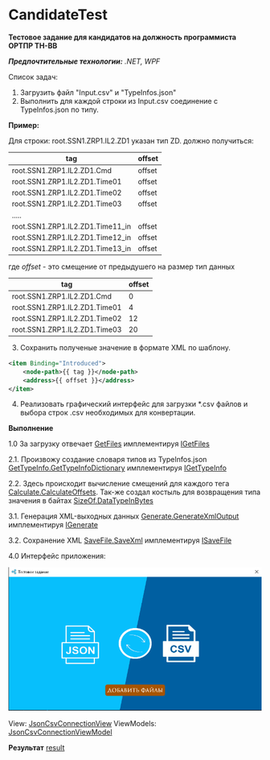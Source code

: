 ﻿# CandidateTest

**Тестовое задание для кандидатов на должность программиста ОРТПР ТН-ВВ**

***Предпочтительные технологии:** .NET, WPF*

Cписок задач:

1. Загрузить файл "Input.csv" и "TypeInfos.json" 
2.  Выполнить для каждой строки из Input.csv соединение с TypeInfos.json по типу.

**Пример:**

Для строки: root.SSN1.ZRP1.IL2.ZD1 указан тип ZD.
должно получиться:

| tag | offset |
| ------ | ------ |
| root.SSN1.ZRP1.IL2.ZD1.Cmd | offset |
| root.SSN1.ZRP1.IL2.ZD1.Time01 | offset |
| root.SSN1.ZRP1.IL2.ZD1.Time02 | offset |
| root.SSN1.ZRP1.IL2.ZD1.Time03 | offset |
| ..... |  |
| root.SSN1.ZRP1.IL2.ZD1.Time11_in | offset |
| root.SSN1.ZRP1.IL2.ZD1.Time12_in | offset |
| root.SSN1.ZRP1.IL2.ZD1.Time13_in | offset |

где *offset* - это смещение от предыдушего на размер тип данных

| tag | offset |
| ------ | ------ |
| root.SSN1.ZRP1.IL2.ZD1.Cmd | 0 |
| root.SSN1.ZRP1.IL2.ZD1.Time01 | 4 |
| root.SSN1.ZRP1.IL2.ZD1.Time02 | 12 |
| root.SSN1.ZRP1.IL2.ZD1.Time03 | 20 |


3.  Сохранить полученые значение в формате XML по шаблону.


```xml
<item Binding="Introduced">
    <node-path>{{ tag }}</node-path>
    <address>{{ offset }}</address>
</item>
```


4. Реализовать графический интерфейс для загрузки *.csv файлов и выбора строк .csv необходимых для конвертации.

**Выполнение**

1.0 За загрузку отвечает [GetFiles](https://github.com/STGorbunovDA/ObjectivesOfTheInterview/blob/main/2_CSVConnectionJSON/ConnTest/Infrastructure/GetFiles.cs) имплементируя [IGetFiles](https://github.com/STGorbunovDA/ObjectivesOfTheInterview/blob/main/2_CSVConnectionJSON/ConnTest/Infrastructure/Interfaces/IGetFiles.cs)

2.1.  Произвожу создание словаря типов из TypeInfos.json [GetTypeInfo.GetTypeInfoDictionary](https://github.com/STGorbunovDA/ObjectivesOfTheInterview/blob/main/2_CSVConnectionJSON/ConnTest/Infrastructure/GetTypeInfo.cs) имплементируя [IGetTypeInfo](https://github.com/STGorbunovDA/ObjectivesOfTheInterview/blob/main/2_CSVConnectionJSON/ConnTest/Infrastructure/Interfaces/IGetTypeInfo.cs)

2.2. Здесь происходит вычисление смещений для каждого тега [Calculate.CalculateOffsets](https://github.com/STGorbunovDA/ObjectivesOfTheInterview/blob/main/2_CSVConnectionJSON/ConnTest/Infrastructure/Calculate.cs). Так-же создал костыль для возвращения типа значения в байтах [SizeOf.DataTypeInBytes](https://github.com/STGorbunovDA/ObjectivesOfTheInterview/blob/main/2_CSVConnectionJSON/ConnTest/Infrastructure/SizeOf.cs)

3.1. Генерация XML-выходных данных [Generate.GenerateXmlOutput](https://github.com/STGorbunovDA/ObjectivesOfTheInterview/blob/main/2_CSVConnectionJSON/ConnTest/Infrastructure/Generate.cs) имплементируя [IGenerate](https://github.com/STGorbunovDA/ObjectivesOfTheInterview/blob/main/2_CSVConnectionJSON/ConnTest/Infrastructure/Interfaces/IGenerate.cs)

3.2. Сохранение XML [SaveFile.SaveXml](https://github.com/STGorbunovDA/ObjectivesOfTheInterview/blob/main/2_CSVConnectionJSON/ConnTest/Infrastructure/SaveFile.cs) имплементируя [ISaveFile](https://github.com/STGorbunovDA/ObjectivesOfTheInterview/blob/main/2_CSVConnectionJSON/ConnTest/Infrastructure/Interfaces/ISaveFile.cs)

4.0 Интерфейс приложения:

![picture for Offset Converter](https://github.com/STGorbunovDA/ObjectivesOfTheInterview/blob/main/source/1.png)

 View: [JsonCsvConnectionView](https://github.com/STGorbunovDA/ObjectivesOfTheInterview/blob/main/2_CSVConnectionJSON/ConnTest/Views/JsonCsvConnectionView.xaml)
 ViewModels: [JsonCsvConnectionViewModel](https://github.com/STGorbunovDA/ObjectivesOfTheInterview/blob/main/2_CSVConnectionJSON/ConnTest/ViewModels/JsonCsvConnectionViewModel.cs)


**Результат**
[result](https://github.com/STGorbunovDA/ObjectivesOfTheInterview/blob/main/source/result.xml)
